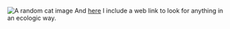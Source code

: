 ![A random cat image](https://encrypted-tbn0.gstatic.com/images?q=tbn:ANd9GcSvcw7g_B2c4FPfKLEvRagOZRkaiPlV8c533OZKopmsoY_Tn8QwKSoMyag)
And [here](www.ecosia.org) I include a web link to look for anything in an ecologic way.

